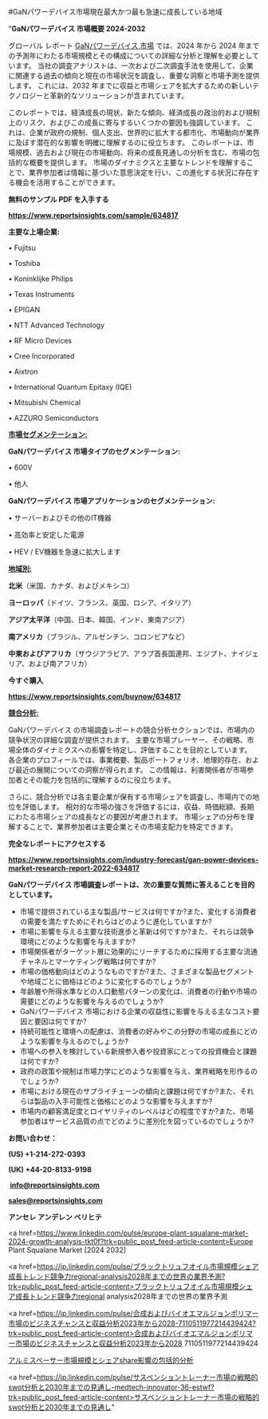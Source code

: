 #GaNパワーデバイス市場現在最大かつ最も急速に成長している地域

"<strong>GaNパワーデバイス 市場概要 2024-2032</strong>

グローバル レポート <a href=https://www.reportsinsights.com/sample/634817>GaNパワーデバイス 市場</a> では、2024 年から 2024 年までの予測年にわたる市場規模とその構成についての詳細な分析と理解を必要としています。 当社の調査アナリストは、一次および二次調査手法を使用して、企業に関連する過去の傾向と現在の市場状況を調査し、重要な洞察と市場予測を提供します。 これには、2032 年までに収益と市場シェアを拡大​​するための新しいテクノロジーと革新的なソリューションが含まれています。

このレポートでは、経済成長の現状、新たな傾向、経済成長の政治的および規制上のリスク、およびこの成長に寄与するいくつかの要因も強調しています。 これは、企業が政府の規制、個人支出、世界的に拡大する都市化、市場動向が業界に及ぼす潜在的な影響を明確に理解するのに役立ちます。 このレポートは、市場規模、過去および現在の市場動向、将来の成長見通しの分析を含む、市場の包括的な概要を提供します。 市場のダイナミクスと主要なトレンドを理解することで、業界参加者は情報に基づいた意思決定を行い、この進化する状況に存在する機会を活用することができます。

<strong><b>無料のサンプル PDF を入手する</b></strong>

<a href=https://www.reportsinsights.com/sample/634817><strong><u>https://www.reportsinsights.com/sample/634817</u></strong></a>

<strong>主要な上場企業:</strong>

• Fujitsu

• Toshiba

• Koninklijke Philips

• Texas Instruments

• EPIGAN

• NTT Advanced Technology

• RF Micro Devices

• Cree Incorporated

• Aixtron

• International Quantum Epitaxy (IQE)

• Mitsubishi Chemical

• AZZURO Semiconductors

<strong><u>市場セグメンテーション</u></strong><strong><u>:</u></strong>

<strong>GaNパワーデバイス 市場タイプのセグメンテーション:</strong>

• 600V

• 他人

<strong>GaNパワーデバイス 市場アプリケーションのセグメンテーション:</strong>

• サーバーおよびその他のIT機器

• 高効率と安定した電源

• HEV / EV機器を急速に拡大します

<strong><u>地域別</u></strong><strong><u>:</u></strong>

<strong>北米</strong>（米国、カナダ、およびメキシコ）

<strong>ヨーロッパ</strong>（ドイツ、フランス、英国、ロシア、イタリア）

<strong>アジア太平洋</strong>（中国、日本、韓国、インド、東南アジア）

<strong>南アメリカ</strong>（ブラジル、アルゼンチン、コロンビアなど）

<strong>中東およびアフリカ</strong>（サウジアラビア、アラブ首長国連邦、エジプト、ナイジェリア、および南アフリカ）

<strong>今すぐ購入</strong>

<a href=https://www.reportsinsights.com/buynow/634817><strong><u>https://www.reportsinsights.com/buynow/634817</u></strong></a>

<strong><u>競合分析:</u></strong>

GaNパワーデバイス の市場調査レポートの競合分析セクションでは、市場内の競争状況の詳細な調査が提供されます。 主要な市場プレーヤー、その戦略、市場全体のダイナミクスへの影響を特定し、評価することを目的としています。 各企業のプロフィールでは、事業概要、製品ポートフォリオ、地理的存在、および最近の展開についての洞察が得られます。 この情報は、利害関係者が市場参加者とその能力を包括的に理解するのに役立ちます。

さらに、競合分析では各主要企業が保有する市場シェアを調査し、市場内での地位を評価します。 相対的な市場の強さを評価するには、収益、時価総額、長期にわたる市場シェアの成長などの要因が考慮されます。 市場シェアの分布を理解することで、業界参加者は主要企業とその市場支配力を特定できます。

<strong>完全なレポートにアクセスする</strong>

<a href=https://www.reportsinsights.com/industry-forecast/gan-power-devices-market-research-report-2022-634817><strong><u><b>https://www.reportsinsights.com/industry-forecast/gan-power-devices-market-research-report-2022-634817</b></u></strong></a>

<strong><b>GaNパワーデバイス 市場調査レポートは、次の重要な質問に答えることを目的としています。</b></strong>
<ul>
  <li>市場で提供されている主な製品/サービスは何ですか?また、変化する消費者の需要を満たすためにそれらはどのように進化していますか?</li>
  <li>市場に影響を与える主要な技術進歩と革新は何ですか?また、それらは競争環境にどのような影響を与えますか?</li>
  <li>市場関係者がターゲット層に効果的にリーチするために採用する主要な流通チャネルとマーケティング戦略は何ですか?</li>
  <li>市場の価格動向はどのようなものですか?また、さまざまな製品セグメントや地域ごとに価格はどのように変化するのでしょうか?</li>
  <li>年齢層や所得水準などの人口動態パターンの変化は、消費者の行動や市場の需要にどのような影響を与えるのでしょうか?</li>
  <li>GaNパワーデバイス 市場における企業の収益性に影響を与える主なコスト要因と要因は何ですか?</li>
  <li>持続可能性と環境への配慮は、消費者の好みやこの分野の市場の成長にどのような影響を与えるのでしょうか?</li>
  <li>市場への参入を検討している新規参入者や投資家にとっての投資機会と課題は何ですか?</li>
  <li>政府の政策や規制は市場力学にどのような影響を与え、業界戦略を形作るのでしょうか?</li>
  <li>市場における現在のサプライチェーンの傾向と課題は何ですか?また、それらは製品の入手可能性と価格にどのような影響を与えますか?</li>
  <li>市場内の顧客満足度とロイヤリティのレベルはどの程度ですか?また、市場参加者はサービス品質の点でどのように差別化を図っているのでしょうか?</li>
</ul>
<strong>お問い合わせ：</strong>

<strong>(US) +1-214-272-0393</strong>

<strong>(UK) +44-20-8133-9198</strong>

<strong> </strong><a href=info@reportsinsights.com><strong><u>info@reportsinsights.com</u></strong></a>

<a href=sales@reportsinsights.com><strong><u>sales@reportsinsights.com</u></strong></a>

<strong>アンセレ アンデレン ベリヒテ</strong>

<a href=https://www.linkedin.com/pulse/europe-plant-squalane-market-2024-growth-analysis-tkt0f?trk=public_post_feed-article-content>Europe Plant Squalane Market [2024 2032]</a>

<a href=https://jp.linkedin.com/pulse/ブラックトリュフオイル市場規模シェア成長トレンド競争力regional-analysis2028年までの世界の業界予測?trk=public_post_feed-article-content>ブラックトリュフオイル市場規模シェア成長トレンド競争力regional analysis2028年までの世界の業界予測</a>

<a href=https://jp.linkedin.com/pulse/合成およびバイオエマルジョンポリマー市場のビジネスチャンスと収益分析2023年から2028-7110511977214439424?trk=public_post_feed-article-content>合成およびバイオエマルジョンポリマー市場のビジネスチャンスと収益分析2023年から2028 7110511977214439424</a>

<a href=https://www.linkedin.com/pulse/アルミスペーサー市場規模とシェアshare影響の包括的分析-healthscope-news-245/>アルミスペーサー市場規模とシェアshare影響の包括的分析</a>

<a href=https://jp.linkedin.com/pulse/サスペンショントレーナー市場の戦略的swot分析と2030年までの見通し-medtech-innovator-36-estwf?trk=public_post_feed-article-content>サスペンショントレーナー市場の戦略的swot分析と2030年までの見通し</a>"
